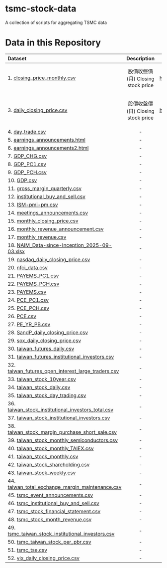 # tsmc-stock-data
A collection of scripts for aggregating TSMC data

# Data in this Repository 
| Dataset | Description | Link | Code |
| :------- | :------: | :------: | -------: |
| 1. [closing_price_monthly.csv](https://github.com/Russell-Shean/tsmc-stock-data/blob/main/data/tsmc/closing_price_monthly.csv) | 股價收盤價 (月) Closing stock price | https://finmind.github.io/tutor/TaiwanMarket/Technical/#taiwanstockprice  | <pre><code> tsm_monthly_close  = api.taiwan_stock_monthly(stock_id=stock_id, start_date=start_date, end_date=end_date);tsm_monthly_close.to_csv('data/tsmc/monthly_closing_price.csv', index=False) </code></pre> |          
| 3. [daily_closing_price.csv](https://github.com/Russell-Shean/tsmc-stock-data/blob/main/data/tsmc/daily_closing_price.csv) | 股價收盤價 (日) Closing stock price  | https://finmind.github.io/tutor/TaiwanMarket/Technical/#taiwanstockprice  | <pre><code> tsm_daily_close  = api.taiwan_stock_daily( stock_id=stock_id, start_date=start_date, end_date=end_date); tsm_daily_close.to_csv('data/tsmc/daily_closing_price.csv', index=False)</code></pre> |
| 4. [day_trade.csv](https://github.com/Russell-Shean/tsmc-stock-data/blob/main/data/tsmc/day_trade.csv) | -  | -  | -  |
| 5. [earnings_announcements.html](https://github.com/Russell-Shean/tsmc-stock-data/blob/main/data/tsmc/earnings_announcements.html) | -  | -  | -  |
| 6. [earnings_announcements2.html](https://github.com/Russell-Shean/tsmc-stock-data/blob/main/data/tsmc/earnings_announcements2.html) | -  | -  | -  |
| 7. [GDP_CHG.csv](https://github.com/Russell-Shean/tsmc-stock-data/blob/main/data/tsmc/GDP_CHG.csv) | -  | -  | -  |
| 8. [GDP_PC1.csv](https://github.com/Russell-Shean/tsmc-stock-data/blob/main/data/tsmc/GDP_PC1.csv) | -  | -  | -  |
| 9. [GDP_PCH.csv](https://github.com/Russell-Shean/tsmc-stock-data/blob/main/data/tsmc/GDP_PCH.csv) | -  | -  | -  |
| 10. [GDP.csv](https://github.com/Russell-Shean/tsmc-stock-data/blob/main/data/tsmc/GDP.csv) | -  | -  | -  |
| 11. [gross_margin_quarterly.csv](https://github.com/Russell-Shean/tsmc-stock-data/blob/main/data/tsmc/gross_margin_quarterly.csv) | -  | -  | -  |
| 12. [institutional_buy_and_sell.csv](https://github.com/Russell-Shean/tsmc-stock-data/blob/main/data/tsmc/institutional_buy_and_sell.csv) | -  | -  | -  |
| 13. [ISM-pmi-pm.csv](https://github.com/Russell-Shean/tsmc-stock-data/blob/main/data/tsmc/ISM-pmi-pm.csv) | -  | -  | -  |
| 14. [meetings_announcements.csv](https://github.com/Russell-Shean/tsmc-stock-data/blob/main/data/tsmc/meetings_announcements.csv) | -  | -  | -  |
| 15. [monthly_closing_price.csv](https://github.com/Russell-Shean/tsmc-stock-data/blob/main/data/tsmc/monthly_closing_price.csv) | -  | -  | -  |
| 16. [monthly_revenue_announcement.csv](https://github.com/Russell-Shean/tsmc-stock-data/blob/main/data/tsmc/monthly_revenue_announcement.csv) | -  | -  | -  |
| 17. [monthly_revenue.csv](https://github.com/Russell-Shean/tsmc-stock-data/blob/main/data/tsmc/monthly_revenue.csv) | -  | -  | -  |
| 18. [NAIM_Data-since-Inception_2025-09-03.xlsx](https://github.com/Russell-Shean/tsmc-stock-data/blob/main/data/tsmc/NAIM_Data-since-Inception_2025-09-03.xlsx) | -  | -  | -  |
| 19. [nasdaq_daily_closing_price.csv](https://github.com/Russell-Shean/tsmc-stock-data/blob/main/data/tsmc/nasdaq_daily_closing_price.csv) | -  | -  | -  |
| 20. [nfci_data.csv](https://github.com/Russell-Shean/tsmc-stock-data/blob/main/data/tsmc/nfci_data.csv) | -  | -  | -  |
| 21. [PAYEMS_PC1.csv](https://github.com/Russell-Shean/tsmc-stock-data/blob/main/data/tsmc/PAYEMS_PC1.csv) | -  | -  | -  |
| 22. [PAYEMS_PCH.csv](https://github.com/Russell-Shean/tsmc-stock-data/blob/main/data/tsmc/PAYEMS_PCH.csv) | -  | -  | -  |
| 23. [PAYEMS.csv](https://github.com/Russell-Shean/tsmc-stock-data/blob/main/data/tsmc/PAYEMS.csv) | -  | -  | -  |
| 24. [PCE_PC1.csv](https://github.com/Russell-Shean/tsmc-stock-data/blob/main/data/tsmc/PCE_PC1.csv) | -  | -  | -  |
| 25. [PCE_PCH.csv](https://github.com/Russell-Shean/tsmc-stock-data/blob/main/data/tsmc/PCE_PCH.csv) | -  | -  | -  |
| 26. [PCE.csv](https://github.com/Russell-Shean/tsmc-stock-data/blob/main/data/tsmc/PCE.csv) | -  | -  | -  |
| 27. [PE_YR_PB.csv](https://github.com/Russell-Shean/tsmc-stock-data/blob/main/data/tsmc/PE_YR_PB.csv) | -  | -  | -  |
| 28. [SandP_daily_closing_price.csv](https://github.com/Russell-Shean/tsmc-stock-data/blob/main/data/tsmc/SandP_daily_closing_price.csv) | -  | -  | -  |
| 29. [sox_daily_closing_price.csv](https://github.com/Russell-Shean/tsmc-stock-data/blob/main/data/tsmc/sox_daily_closing_price.csv) | -  | -  | -  |
| 30. [taiwan_futures_daily.csv](https://github.com/Russell-Shean/tsmc-stock-data/blob/main/data/tsmc/taiwan_futures_daily.csv) | -  | -  | -  |
| 31. [taiwan_futures_institutional_investors.csv](https://github.com/Russell-Shean/tsmc-stock-data/blob/main/data/tsmc/taiwan_futures_institutional_investors.csv) | -  | -  | -  |
| 32. [taiwan_futures_open_interest_large_traders.csv](https://github.com/Russell-Shean/tsmc-stock-data/blob/main/data/tsmc/taiwan_futures_open_interest_large_traders.csv) | -  | -  | -  |
| 33. [taiwan_stock_10year.csv](https://github.com/Russell-Shean/tsmc-stock-data/blob/main/data/tsmc/taiwan_stock_10year.csv) | -  | -  | -  |
| 34. [taiwan_stock_daily.csv](https://github.com/Russell-Shean/tsmc-stock-data/blob/main/data/tsmc/taiwan_stock_daily.csv) | -  | -  | -  |
| 35. [taiwan_stock_day_trading.csv](https://github.com/Russell-Shean/tsmc-stock-data/blob/main/data/tsmc/taiwan_stock_day_trading.csv) | -  | -  | -  |
| 36. [taiwan_stock_institutional_investors_total.csv](https://github.com/Russell-Shean/tsmc-stock-data/blob/main/data/tsmc/taiwan_stock_institutional_investors_total.csv) | -  | -  | -  |
| 37. [taiwan_stock_institutional_investors.csv](https://github.com/Russell-Shean/tsmc-stock-data/blob/main/data/tsmc/taiwan_stock_institutional_investors.csv) | -  | -  | -  |
| 38. [taiwan_stock_margin_purchase_short_sale.csv](https://github.com/Russell-Shean/tsmc-stock-data/blob/main/data/tsmc/taiwan_stock_margin_purchase_short_sale.csv) | -  | -  | -  |
| 39. [taiwan_stock_monthly_semiconductors.csv](https://github.com/Russell-Shean/tsmc-stock-data/blob/main/data/tsmc/taiwan_stock_monthly_semiconductors.csv) | -  | -  | -  |
| 40. [taiwan_stock_monthly_TAIEX.csv](https://github.com/Russell-Shean/tsmc-stock-data/blob/main/data/tsmc/taiwan_stock_monthly_TAIEX.csv) | -  | -  | -  |
| 41. [taiwan_stock_monthly.csv](https://github.com/Russell-Shean/tsmc-stock-data/blob/main/data/tsmc/taiwan_stock_monthly.csv) | -  | -  | -  |
| 42. [taiwan_stock_shareholding.csv](https://github.com/Russell-Shean/tsmc-stock-data/blob/main/data/tsmc/taiwan_stock_shareholding.csv) | -  | -  | -  |
| 43. [taiwan_stock_weekly.csv](https://github.com/Russell-Shean/tsmc-stock-data/blob/main/data/tsmc/taiwan_stock_weekly.csv) | -  | -  | -  |
| 44. [taiwan_total_exchange_margin_maintenance.csv](https://github.com/Russell-Shean/tsmc-stock-data/blob/main/data/tsmc/taiwan_total_exchange_margin_maintenance.csv) | -  | -  | -  |
| 45. [tsmc_event_announcements.csv](https://github.com/Russell-Shean/tsmc-stock-data/blob/main/data/tsmc/tsmc_event_announcements.csv) | -  | -  | -  |
| 46. [tsmc_institutional_buy_and_sell.csv](https://github.com/Russell-Shean/tsmc-stock-data/blob/main/data/tsmc/tsmc_institutional_buy_and_sell.csv) | -  | -  | -  |
| 47. [tsmc_stock_financial_statement.csv](https://github.com/Russell-Shean/tsmc-stock-data/blob/main/data/tsmc/tsmc_stock_financial_statement.csv) | -  | -  | -  |
| 48. [tsmc_stock_month_revenue.csv](https://github.com/Russell-Shean/tsmc-stock-data/blob/main/data/tsmc/tsmc_stock_month_revenue.csv) | -  | -  | -  |
| 49. [tsmc_taiwan_stock_institutional_investors.csv](https://github.com/Russell-Shean/tsmc-stock-data/blob/main/data/tsmc/tsmc_taiwan_stock_institutional_investors.csv) | -  | -  | -  |
| 50. [tsmc_taiwan_stock_per_pbr.csv](https://github.com/Russell-Shean/tsmc-stock-data/blob/main/data/tsmc/tsmc_taiwan_stock_per_pbr.csv) | -  | -  | -  |
| 51. [tsmc_tse.csv](https://github.com/Russell-Shean/tsmc-stock-data/blob/main/data/tsmc/tsmc_tse.csv) | -  | -  | -  |
| 52. [vix_daily_closing_price.csv](https://github.com/Russell-Shean/tsmc-stock-data/blob/main/data/tsmc/vix_daily_closing_price.csv) | -  | -  | -  |
